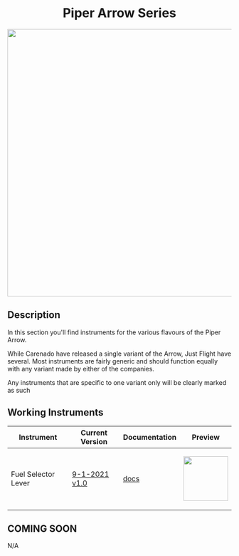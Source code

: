 <!-- PROJECT LOGO -->
<p align="center">
  <h1 align="center">Piper Arrow Series</h1>
</p>

<p align="center"><img src="https://user-images.githubusercontent.com/75218511/133791509-3c8ae5d0-b01e-46c7-9998-3d718a728f12.png" width="600"/></p>

## Description
<p>In this section you'll find instruments for the various flavours of the Piper Arrow.</p>
<p>While Carenado have released a single variant of the Arrow, Just Flight have several. Most instruments are fairly generic and should function equally with any variant made by either of the companies. </p>

<p>Any instruments that are specific to one variant only will be clearly marked as such</p>
<!-- TABLE OF CONTENTS 
<details open="open">
  <summary><h2 style="display: inline-block">Table of Contents</h2></summary>
  <ol>
    <li>
      <a href="#about-the-project">About The Project</a>
      <ul>
        <li><a href="#built-with">Built With</a></li>
      </ul>
    </li>
    <li>
      <a href="#getting-started">Getting Started</a>
      <ul>
        <li><a href="#prerequisites">Prerequisites</a></li>
        <li><a href="#installation">Installation</a></li>
      </ul>
    </li>
    <li><a href="#usage">Usage</a></li>
    <li><a href="#roadmap">Roadmap</a></li>
    <li><a href="#contributing">Contributing</a></li>

  </ol>
</details>

-->

<!-- ABOUT THE PROJECT -->
## Working Instruments

Instrument | Current Version | Documentation | Preview
-------------|-----------------|--------------|--------------
Fuel Selector Lever | [9-1-2021 v1.0](https://github.com/Simstrumentation/Air-Manager/blob/main/Instruments/Piper_Arrow_III/Fuel_Selector_Valve/PiperPA28-Fuel_Selector_Valve.siff) | [docs](/msfs2020/Piper_Arrow_III/Fuel_Selector_Valve) | <p align="center"><img src="https://github.com/Simstrumentation/Air-Manager/blob/main/Instruments/Piper_Arrow_III/Fuel_Selector_Valve/381d3167-8549-43c1-9a75-3da2cabaadbf/preview.png?raw=true" width="100"> </p>

## COMING SOON
N/A










